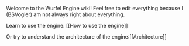 Welcome to the Wurfel Engine wiki!
Feel free to edit everything because I (BSVogler) am not always right about everything.

Learn to use the engine: [[How to use the engine]]

Or try to understand the architecture of the engine:[[Architecture]]
